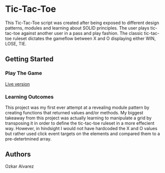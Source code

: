 # Tic-Tac-Toe
<p>This Tic-Tac-Toe script was created after being exposed to different design patterns, modules and learning about SOLID principles. The user plays tic-tac-toe against another user in a pass and play fashion. The classic tic-tac-toe ruleset dictates the gameflow between X and O displaying either WIN, LOSE, TIE.</p>
<h2>Getting Started</h2>
<h3>Play The Game</h3>
<a href="https://oalva-rez.github.io/tic-tac-toe/">Live version</a>

<h3>Learning Outcomes</h3>
<p>This project was my first ever attempt at a revealing module pattern by creating functions that returned values and/or methods. My biggest takeaway from this project was actually learning to manipulate a grid by transposing it in order to define the tic-tac-toe ruleset in a more effecient way. However, in hindsight I would not have hardcoded the X and O values but rather used click event targets on the elements and compared them to a pre-detertmined array.</p>

<h2>Authors</h2>
<p>Ozkar Alvarez</p>
